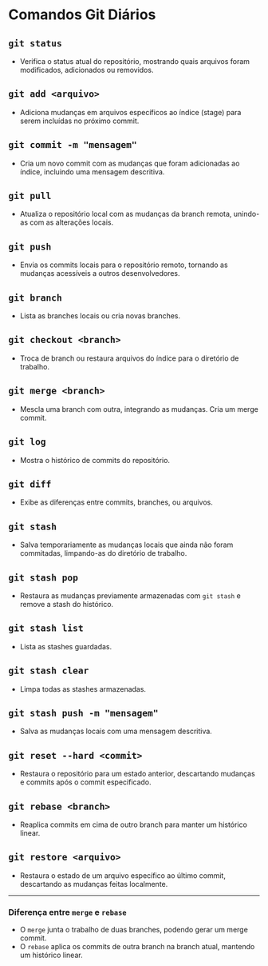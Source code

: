 # Comandos Git Diários

## `git status`
- Verifica o status atual do repositório, mostrando quais arquivos foram modificados, adicionados ou removidos.

## `git add <arquivo>`
- Adiciona mudanças em arquivos específicos ao índice (stage) para serem incluídas no próximo commit.

## `git commit -m "mensagem"`
- Cria um novo commit com as mudanças que foram adicionadas ao índice, incluindo uma mensagem descritiva.

## `git pull`
- Atualiza o repositório local com as mudanças da branch remota, unindo-as com as alterações locais.

## `git push`
- Envia os commits locais para o repositório remoto, tornando as mudanças acessíveis a outros desenvolvedores.

## `git branch`
- Lista as branches locais ou cria novas branches.

## `git checkout <branch>`
- Troca de branch ou restaura arquivos do índice para o diretório de trabalho.

## `git merge <branch>`
- Mescla uma branch com outra, integrando as mudanças. Cria um merge commit.

## `git log`
- Mostra o histórico de commits do repositório.

## `git diff`
- Exibe as diferenças entre commits, branches, ou arquivos.

## `git stash`
- Salva temporariamente as mudanças locais que ainda não foram commitadas, limpando-as do diretório de trabalho.

## `git stash pop`
- Restaura as mudanças previamente armazenadas com `git stash` e remove a stash do histórico.

## `git stash list`
- Lista as stashes guardadas.

## `git stash clear`
- Limpa todas as stashes armazenadas.

## `git stash push -m "mensagem"`
- Salva as mudanças locais com uma mensagem descritiva.

## `git reset --hard <commit>`
- Restaura o repositório para um estado anterior, descartando mudanças e commits após o commit especificado.

## `git rebase <branch>`
- Reaplica commits em cima de outro branch para manter um histórico linear.

## `git restore <arquivo>`
- Restaura o estado de um arquivo específico ao último commit, descartando as mudanças feitas localmente.
  
---

### Diferença entre `merge` e `rebase`
- O `merge` junta o trabalho de duas branches, podendo gerar um merge commit.
- O `rebase` aplica os commits de outra branch na branch atual, mantendo um histórico linear.
